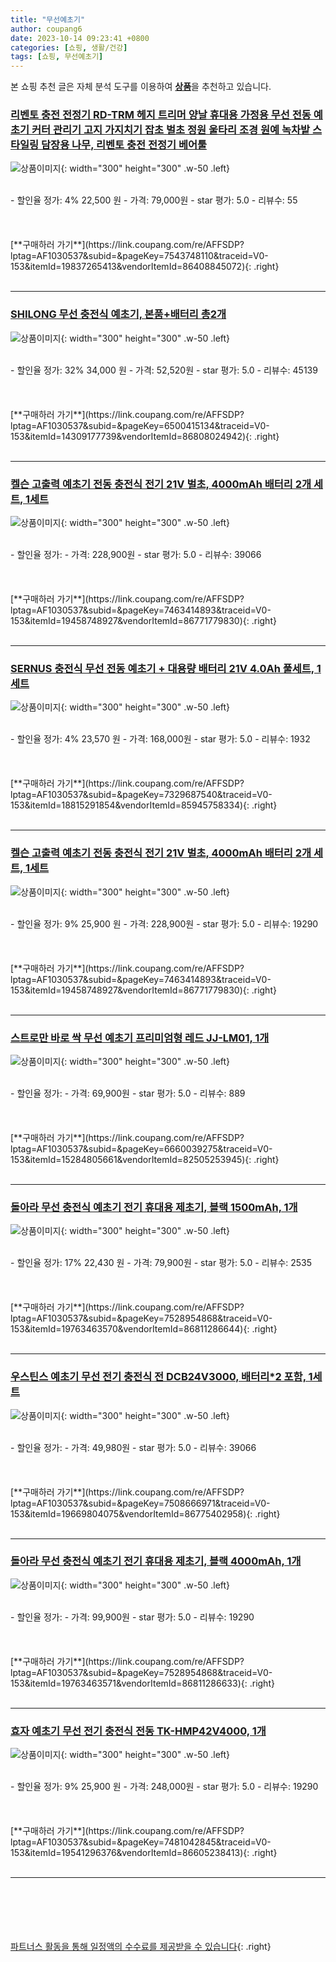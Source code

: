 ```yaml
---
title: "무선예초기"
author: coupang6
date: 2023-10-14 09:23:41 +0800
categories: [쇼핑, 생활/건강]
tags: [쇼핑, 무선예초기]
---
```


본 쇼핑 추천 글은 자체 분석 도구를 이용하여 [**상품**](https://link.coupang.com/a/bao1ui)을 추천하고 있습니다.

### [리벤토 충전 전정기 RD-TRM 헤지 트리머 양날 휴대용 가정용 무선 전동 예초기 커터 관리기 고지 가지치기 잡초 벌초 정원 울타리 조경 원예 녹차밭 스타일링 담장용 나무, 리벤토 충전 전정기 베어툴](https://link.coupang.com/re/AFFSDP?lptag=AF1030537&subid=&pageKey=7543748110&traceid=V0-153&itemId=19837265413&vendorItemId=86408845072)

![상품이미지](https://thumbnail7.coupangcdn.com/thumbnails/remote/230x230ex/image/vendor_inventory/38b5/d36d4e269004683e58076350f59e1ce4472a41cfa49b50782c0324947045.jpg){: width="300" height="300" .w-50 .left}


<br>
- 할인율 정가: 4%  22,500   원
- 가격: 79,000원
- star 평가: 5.0
- 리뷰수: 55
<br>
<br>
<br>
<br>
[**구매하러 가기**](https://link.coupang.com/re/AFFSDP?lptag=AF1030537&subid=&pageKey=7543748110&traceid=V0-153&itemId=19837265413&vendorItemId=86408845072){: .right}
<br>
<br>

---

### [SHILONG 무선 충전식 예초기, 본품+배터리 총2개](https://link.coupang.com/re/AFFSDP?lptag=AF1030537&subid=&pageKey=6500415134&traceid=V0-153&itemId=14309177739&vendorItemId=86808024942)

![상품이미지](https://thumbnail6.coupangcdn.com/thumbnails/remote/230x230ex/image/vendor_inventory/ffa7/1771b485d98a2273130ad28f654617d58ae793bd69f832f944c784077f08.jpg){: width="300" height="300" .w-50 .left}


<br>
- 할인율 정가: 32%  34,000   원
- 가격: 52,520원
- star 평가: 5.0
- 리뷰수: 45139
<br>
<br>
<br>
<br>
[**구매하러 가기**](https://link.coupang.com/re/AFFSDP?lptag=AF1030537&subid=&pageKey=6500415134&traceid=V0-153&itemId=14309177739&vendorItemId=86808024942){: .right}
<br>
<br>

---

### [켈슨 고출력 예초기 전동 충전식 전기 21V 벌초, 4000mAh 배터리 2개 세트, 1세트](https://link.coupang.com/re/AFFSDP?lptag=AF1030537&subid=&pageKey=7463414893&traceid=V0-153&itemId=19458748927&vendorItemId=86771779830)

![상품이미지](https://thumbnail10.coupangcdn.com/thumbnails/remote/230x230ex/image/vendor_inventory/04a3/5bc571dd8ac225bfd7a7d0244672c20a086a5f06bde31d92a9e516835508.jpg){: width="300" height="300" .w-50 .left}


<br>
- 할인율 정가: 
- 가격: 228,900원
- star 평가: 5.0
- 리뷰수: 39066
<br>
<br>
<br>
<br>
[**구매하러 가기**](https://link.coupang.com/re/AFFSDP?lptag=AF1030537&subid=&pageKey=7463414893&traceid=V0-153&itemId=19458748927&vendorItemId=86771779830){: .right}
<br>
<br>

---

### [SERNUS 충전식 무선 전동 예초기 + 대용량 배터리 21V 4.0Ah 풀세트, 1세트](https://link.coupang.com/re/AFFSDP?lptag=AF1030537&subid=&pageKey=7329687540&traceid=V0-153&itemId=18815291854&vendorItemId=85945758334)

![상품이미지](https://thumbnail10.coupangcdn.com/thumbnails/remote/230x230ex/image/retail/images/2023/05/12/11/7/6c18d148-e30d-4939-a835-62791d71da25.jpg){: width="300" height="300" .w-50 .left}


<br>
- 할인율 정가: 4%  23,570   원
- 가격: 168,000원
- star 평가: 5.0
- 리뷰수: 1932
<br>
<br>
<br>
<br>
[**구매하러 가기**](https://link.coupang.com/re/AFFSDP?lptag=AF1030537&subid=&pageKey=7329687540&traceid=V0-153&itemId=18815291854&vendorItemId=85945758334){: .right}
<br>
<br>

---

### [켈슨 고출력 예초기 전동 충전식 전기 21V 벌초, 4000mAh 배터리 2개 세트, 1세트](https://link.coupang.com/re/AFFSDP?lptag=AF1030537&subid=&pageKey=7463414893&traceid=V0-153&itemId=19458748927&vendorItemId=86771779830)

![상품이미지](https://thumbnail10.coupangcdn.com/thumbnails/remote/230x230ex/image/vendor_inventory/04a3/5bc571dd8ac225bfd7a7d0244672c20a086a5f06bde31d92a9e516835508.jpg){: width="300" height="300" .w-50 .left}


<br>
- 할인율 정가: 9%  25,900   원
- 가격: 228,900원
- star 평가: 5.0
- 리뷰수: 19290
<br>
<br>
<br>
<br>
[**구매하러 가기**](https://link.coupang.com/re/AFFSDP?lptag=AF1030537&subid=&pageKey=7463414893&traceid=V0-153&itemId=19458748927&vendorItemId=86771779830){: .right}
<br>
<br>

---

### [스트로만 바로 싹 무선 예초기 프리미엄형 레드 JJ-LM01, 1개](https://link.coupang.com/re/AFFSDP?lptag=AF1030537&subid=&pageKey=6660039275&traceid=V0-153&itemId=15284805661&vendorItemId=82505253945)

![상품이미지](https://thumbnail9.coupangcdn.com/thumbnails/remote/230x230ex/image/retail/images/2022/07/21/18/6/df00cda7-94e2-4692-9a2e-494e434b445c.jpg){: width="300" height="300" .w-50 .left}


<br>
- 할인율 정가: 
- 가격: 69,900원
- star 평가: 5.0
- 리뷰수: 889
<br>
<br>
<br>
<br>
[**구매하러 가기**](https://link.coupang.com/re/AFFSDP?lptag=AF1030537&subid=&pageKey=6660039275&traceid=V0-153&itemId=15284805661&vendorItemId=82505253945){: .right}
<br>
<br>

---

### [돌아라 무선 충전식 예초기 전기 휴대용 제초기, 블랙 1500mAh, 1개](https://link.coupang.com/re/AFFSDP?lptag=AF1030537&subid=&pageKey=7528954868&traceid=V0-153&itemId=19763463570&vendorItemId=86811286644)

![상품이미지](https://thumbnail7.coupangcdn.com/thumbnails/remote/230x230ex/image/vendor_inventory/1769/9105435f1176480dcd41fcdc404a1c86e9e4b4f700656183cb78f17012ef.jpg){: width="300" height="300" .w-50 .left}


<br>
- 할인율 정가: 17%  22,430   원
- 가격: 79,900원
- star 평가: 5.0
- 리뷰수: 2535
<br>
<br>
<br>
<br>
[**구매하러 가기**](https://link.coupang.com/re/AFFSDP?lptag=AF1030537&subid=&pageKey=7528954868&traceid=V0-153&itemId=19763463570&vendorItemId=86811286644){: .right}
<br>
<br>

---

### [우스틴스 예초기 무선 전기 충전식 전 DCB24V3000, 배터리*2 포함, 1세트](https://link.coupang.com/re/AFFSDP?lptag=AF1030537&subid=&pageKey=7508666971&traceid=V0-153&itemId=19669804075&vendorItemId=86775402958)

![상품이미지](https://thumbnail10.coupangcdn.com/thumbnails/remote/230x230ex/image/vendor_inventory/c0d8/21aef14ce39b07c570486cea2b8b1b40464a3ccc77b189e02d5625fed910.jpg){: width="300" height="300" .w-50 .left}


<br>
- 할인율 정가: 
- 가격: 49,980원
- star 평가: 5.0
- 리뷰수: 39066
<br>
<br>
<br>
<br>
[**구매하러 가기**](https://link.coupang.com/re/AFFSDP?lptag=AF1030537&subid=&pageKey=7508666971&traceid=V0-153&itemId=19669804075&vendorItemId=86775402958){: .right}
<br>
<br>

---

### [돌아라 무선 충전식 예초기 전기 휴대용 제초기, 블랙 4000mAh, 1개](https://link.coupang.com/re/AFFSDP?lptag=AF1030537&subid=&pageKey=7528954868&traceid=V0-153&itemId=19763463571&vendorItemId=86811286633)

![상품이미지](https://thumbnail6.coupangcdn.com/thumbnails/remote/230x230ex/image/vendor_inventory/c7ed/a554b6d8c13cf3fde63e6c82984c3f52921d1ae29a65dec9ec3daa022e48.jpg){: width="300" height="300" .w-50 .left}


<br>
- 할인율 정가: 
- 가격: 99,900원
- star 평가: 5.0
- 리뷰수: 19290
<br>
<br>
<br>
<br>
[**구매하러 가기**](https://link.coupang.com/re/AFFSDP?lptag=AF1030537&subid=&pageKey=7528954868&traceid=V0-153&itemId=19763463571&vendorItemId=86811286633){: .right}
<br>
<br>

---

### [효자 예초기 무선 전기 충전식 전동 TK-HMP42V4000, 1개](https://link.coupang.com/re/AFFSDP?lptag=AF1030537&subid=&pageKey=7481042845&traceid=V0-153&itemId=19541296376&vendorItemId=86605238413)

![상품이미지](https://thumbnail9.coupangcdn.com/thumbnails/remote/230x230ex/image/vendor_inventory/7ad2/88b5f00d830148590515184b72cc9a145183b63f83e7feb5bbbcf281e864.jpg){: width="300" height="300" .w-50 .left}


<br>
- 할인율 정가: 9%  25,900   원
- 가격: 248,000원
- star 평가: 5.0
- 리뷰수: 19290
<br>
<br>
<br>
<br>
[**구매하러 가기**](https://link.coupang.com/re/AFFSDP?lptag=AF1030537&subid=&pageKey=7481042845&traceid=V0-153&itemId=19541296376&vendorItemId=86605238413){: .right}
<br>
<br>

---
<br><br><br><br><br> [파트너스 활동을 통해 일정액의 수수료를 제공받을 수 있습니다](https://link.coupang.com/a/bao1ui){: .right}